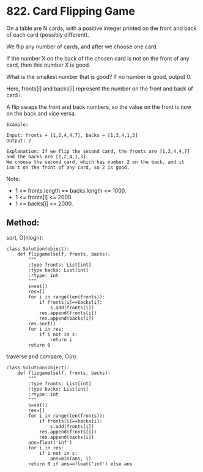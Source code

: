 # 822. Card Flipping Game

On a table are N cards, with a positive integer printed on the front and back of each card (possibly different).

We flip any number of cards, and after we choose one card. 

If the number X on the back of the chosen card is not on the front of any card, then this number X is good.

What is the smallest number that is good?  If no number is good, output 0.

Here, fronts[i] and backs[i] represent the number on the front and back of card i. 

A flip swaps the front and back numbers, so the value on the front is now on the back and vice versa.

    Example:
    
    Input: fronts = [1,2,4,4,7], backs = [1,3,4,1,3]
    Output: 2

    Explanation: If we flip the second card, the fronts are [1,3,4,4,7] and the backs are [1,2,4,1,3].
    We choose the second card, which has number 2 on the back, and it isn't on the front of any card, so 2 is good.
 

Note:

- 1 <= fronts.length == backs.length <= 1000.
- 1 <= fronts[i] <= 2000.
- 1 <= backs[i] <= 2000.

## Method:

sort, O(nlogn):

    class Solution(object):
        def flipgame(self, fronts, backs):
            """
            :type fronts: List[int]
            :type backs: List[int]
            :rtype: int
            """
            s=set()
            res=[]
            for i in range(len(fronts)):
                if fronts[i]==backs[i]:
                    s.add(fronts[i])
                res.append(fronts[i])
                res.append(backs[i])
            res.sort()
            for i in res:
                if i not in s:
                    return i
            return 0
            
traverse and compare, O(n):

    class Solution(object):
        def flipgame(self, fronts, backs):
            """
            :type fronts: List[int]
            :type backs: List[int]
            :rtype: int
            """
            s=set()
            res=[]
            for i in range(len(fronts)):
                if fronts[i]==backs[i]:
                    s.add(fronts[i])
                res.append(fronts[i])
                res.append(backs[i])
            ans=float('inf')
            for i in res:
                if i not in s:
                    ans=min(ans, i)
            return 0 if ans==float('inf') else ans